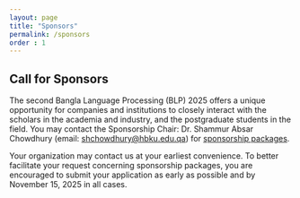 ```yaml
---
layout: page
title: "Sponsors"
permalink: /sponsors
order : 1
---
```


## Call for Sponsors
The second Bangla Language Processing (BLP) 2025 offers a unique opportunity for companies and institutions to closely interact with the scholars in the academia and industry, and the postgraduate students in the field. You may contact the Sponsorship Chair: Dr. Shammur Absar Chowdhury (email: shchowdhury@hbku.edu.qa) for [sponsorship packages](assets/Sponsorship_Brochure-BLP2025.pdf).


Your organization may contact us at your earliest convenience. To better facilitate your request concerning sponsorship packages, you are encouraged to submit your application as early as possible and by November 15, 2025 in all cases.
